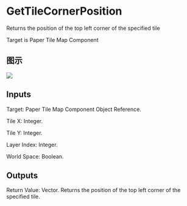# GetTileCornerPosition

Returns the position of the top left corner of the specified tile

Target is Paper Tile Map Component

## 图示

![]($-20221218-21023023.png)

## Inputs

Target: Paper Tile Map Component Object Reference.

Tile X: Integer.

Tile Y: Integer.

Layer Index: Integer.

World Space: Boolean.  

## Outputs

Return Value: Vector. Returns the position of the top left corner of the specified tile.

